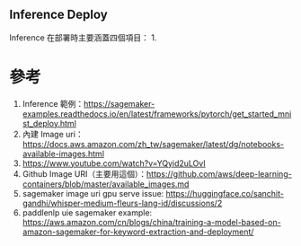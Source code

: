 
## Inference Deploy


Inference 在部署時主要涵蓋四個項目：
1. 



# 參考
1. Inference 範例：https://sagemaker-examples.readthedocs.io/en/latest/frameworks/pytorch/get_started_mnist_deploy.html
2. 內建 Image uri：https://docs.aws.amazon.com/zh_tw/sagemaker/latest/dg/notebooks-available-images.html
3. https://www.youtube.com/watch?v=YQyid2uLOvI
4. Github Image URI（主要用這個）：https://github.com/aws/deep-learning-containers/blob/master/available_images.md
5. sagemaker image uri gpu serve issue: https://huggingface.co/sanchit-gandhi/whisper-medium-fleurs-lang-id/discussions/2
6. paddlenlp uie sagemaker example: https://aws.amazon.com/cn/blogs/china/training-a-model-based-on-amazon-sagemaker-for-keyword-extraction-and-deployment/